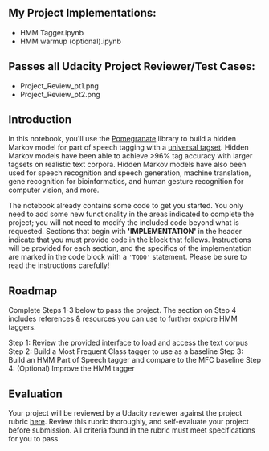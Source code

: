 ## My Project Implementations:
- HMM Tagger.ipynb
- HMM warmup (optional).ipynb

## Passes all Udacity Project Reviewer/Test Cases:
- Project_Review_pt1.png
- Project_Review_pt2.png

## Introduction

In this notebook, you'll use the [Pomegranate](https://github.com/jmschrei/pomegranate) library to build a hidden Markov model for part of speech tagging with a [universal tagset](http://www.petrovi.de/data/universal.pdf). Hidden Markov models have been able to achieve >96% tag accuracy with larger tagsets on realistic text corpora. Hidden Markov models have also been used for speech recognition and speech generation, machine translation, gene recognition for bioinformatics, and human gesture recognition for computer vision, and more.

The notebook already contains some code to get you started. You only need to add some new functionality in the areas indicated to complete the project; you will not need to modify the included code beyond what is requested. Sections that begin with **'IMPLEMENTATION'** in the header indicate that you must provide code in the block that follows. Instructions will be provided for each section, and the specifics of the implementation are marked in the code block with a `'TODO'` statement. Please be sure to read the instructions carefully!

## Roadmap

Complete Steps 1-3 below to pass the project. The section on Step 4 includes references & resources you can use to further explore HMM taggers.

Step 1: Review the provided interface to load and access the text corpus
Step 2: Build a Most Frequent Class tagger to use as a baseline
Step 3: Build an HMM Part of Speech tagger and compare to the MFC baseline
Step 4: (Optional) Improve the HMM tagger

## Evaluation

Your project will be reviewed by a Udacity reviewer against the project rubric [here](https://review.udacity.com/#!/rubrics/1429/view). Review this rubric thoroughly, and self-evaluate your project before submission. All criteria found in the rubric must meet specifications for you to pass.
